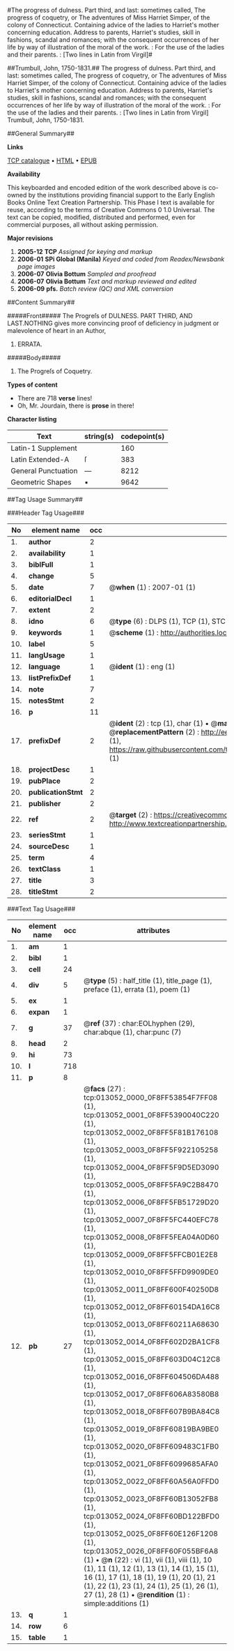 #The progress of dulness. Part third, and last: sometimes called, The progress of coquetry, or The adventures of Miss Harriet Simper, of the colony of Connecticut. Containing advice of the ladies to Harriet's mother concerning education. Address to parents, Harriet's studies, skill in fashions, scandal and romances; with the consequent occurrences of her life by way of illustration of the moral of the work. : For the use of the ladies and their parents. : [Two lines in Latin from Virgil]#

##Trumbull, John, 1750-1831.##
The progress of dulness. Part third, and last: sometimes called, The progress of coquetry, or The adventures of Miss Harriet Simper, of the colony of Connecticut. Containing advice of the ladies to Harriet's mother concerning education. Address to parents, Harriet's studies, skill in fashions, scandal and romances; with the consequent occurrences of her life by way of illustration of the moral of the work. : For the use of the ladies and their parents. : [Two lines in Latin from Virgil]
Trumbull, John, 1750-1831.

##General Summary##

**Links**

[TCP catalogue](http://www.ota.ox.ac.uk/tcp/)  • 
[HTML](http://tei.it.ox.ac.uk/tcp/Texts-HTML/free/N10/N10282.html)  • 
[EPUB](http://tei.it.ox.ac.uk/tcp/Texts-EPUB/free/N10/N10282.epub)

**Availability**

This keyboarded and encoded edition of the
	       work described above is co-owned by the institutions
	       providing financial support to the Early English Books
	       Online Text Creation Partnership. This Phase I text is
	       available for reuse, according to the terms of Creative
	       Commons 0 1.0 Universal. The text can be copied,
	       modified, distributed and performed, even for
	       commercial purposes, all without asking permission.

**Major revisions**

1. __2005-12__ __TCP__ *Assigned for keying and markup*
1. __2006-01__ __SPi Global (Manila)__ *Keyed and coded from Readex/Newsbank page images*
1. __2006-07__ __Olivia Bottum__ *Sampled and proofread*
1. __2006-07__ __Olivia Bottum__ *Text and markup reviewed and edited*
1. __2006-09__ __pfs.__ *Batch review (QC) and XML conversion*

##Content Summary##

#####Front#####
The Progreſs of DULNESS. PART THIRD, AND LAST.NOTHING gives more convincing proof of deficiency in judgment or malevolence of heart in an Author, 
1. ERRATA.

#####Body#####

1. The Progreſs of Coquetry.

**Types of content**

  * There are 718 **verse** lines!
  * Oh, Mr. Jourdain, there is **prose** in there!

**Character listing**


|Text|string(s)|codepoint(s)|
|---|---|---|
|Latin-1 Supplement| |160|
|Latin Extended-A|ſ|383|
|General Punctuation|—|8212|
|Geometric Shapes|▪|9642|

##Tag Usage Summary##

###Header Tag Usage###

|No|element name|occ|attributes|
|---|---|---|---|
|1.|__author__|2||
|2.|__availability__|1||
|3.|__biblFull__|1||
|4.|__change__|5||
|5.|__date__|7| @__when__ (1) : 2007-01 (1)|
|6.|__editorialDecl__|1||
|7.|__extent__|2||
|8.|__idno__|6| @__type__ (6) : DLPS (1), TCP (1), STC (1), NOTIS (1), IMAGE-SET (1), EVANS-CITATION (1)|
|9.|__keywords__|1| @__scheme__ (1) : http://authorities.loc.gov/ (1)|
|10.|__label__|5||
|11.|__langUsage__|1||
|12.|__language__|1| @__ident__ (1) : eng (1)|
|13.|__listPrefixDef__|1||
|14.|__note__|7||
|15.|__notesStmt__|2||
|16.|__p__|11||
|17.|__prefixDef__|2| @__ident__ (2) : tcp (1), char (1)  •  @__matchPattern__ (2) : ([0-9\-]+):([0-9IVX]+) (1), (.+) (1)  •  @__replacementPattern__ (2) : http://eebo.chadwyck.com/downloadtiff?vid=$1&page=$2 (1), https://raw.githubusercontent.com/textcreationpartnership/Texts/master/tcpchars.xml#$1 (1)|
|18.|__projectDesc__|1||
|19.|__pubPlace__|2||
|20.|__publicationStmt__|2||
|21.|__publisher__|2||
|22.|__ref__|2| @__target__ (2) : https://creativecommons.org/publicdomain/zero/1.0/ (1), http://www.textcreationpartnership.org/docs/. (1)|
|23.|__seriesStmt__|1||
|24.|__sourceDesc__|1||
|25.|__term__|4||
|26.|__textClass__|1||
|27.|__title__|3||
|28.|__titleStmt__|2||


###Text Tag Usage###

|No|element name|occ|attributes|
|---|---|---|---|
|1.|__am__|1||
|2.|__bibl__|1||
|3.|__cell__|24||
|4.|__div__|5| @__type__ (5) : half_title (1), title_page (1), preface (1), errata (1), poem (1)|
|5.|__ex__|1||
|6.|__expan__|1||
|7.|__g__|37| @__ref__ (37) : char:EOLhyphen (29), char:abque (1), char:punc (7)|
|8.|__head__|2||
|9.|__hi__|73||
|10.|__l__|718||
|11.|__p__|8||
|12.|__pb__|27| @__facs__ (27) : tcp:013052_0000_0F8FF53854F7FF08 (1), tcp:013052_0001_0F8FF5390040C220 (1), tcp:013052_0002_0F8FF5F81B176108 (1), tcp:013052_0003_0F8FF5F922105258 (1), tcp:013052_0004_0F8FF5F9D5ED3090 (1), tcp:013052_0005_0F8FF5FA9C2B8470 (1), tcp:013052_0006_0F8FF5FB51729D20 (1), tcp:013052_0007_0F8FF5FC440EFC78 (1), tcp:013052_0008_0F8FF5FEA04A0D60 (1), tcp:013052_0009_0F8FF5FFCB01E2E8 (1), tcp:013052_0010_0F8FF5FFD9909DE0 (1), tcp:013052_0011_0F8FF600F40250D8 (1), tcp:013052_0012_0F8FF60154DA16C8 (1), tcp:013052_0013_0F8FF60211A68630 (1), tcp:013052_0014_0F8FF602D2BA1CF8 (1), tcp:013052_0015_0F8FF603D04C12C8 (1), tcp:013052_0016_0F8FF604506DA488 (1), tcp:013052_0017_0F8FF606A83580B8 (1), tcp:013052_0018_0F8FF607B9BA84C8 (1), tcp:013052_0019_0F8FF60819BA9BE0 (1), tcp:013052_0020_0F8FF609483C1FB0 (1), tcp:013052_0021_0F8FF6099685AFA0 (1), tcp:013052_0022_0F8FF60A56A0FFD0 (1), tcp:013052_0023_0F8FF60B13052FB8 (1), tcp:013052_0024_0F8FF60BD122BFD0 (1), tcp:013052_0025_0F8FF60E126F1208 (1), tcp:013052_0026_0F8FF60F055BF6A8 (1)  •  @__n__ (22) : vi (1), vii (1), viii (1), 10 (1), 11 (1), 12 (1), 13 (1), 14 (1), 15 (1), 16 (1), 17 (1), 18 (1), 19 (1), 20 (1), 21 (1), 22 (1), 23 (1), 24 (1), 25 (1), 26 (1), 27 (1), 28 (1)  •  @__rendition__ (1) : simple:additions (1)|
|13.|__q__|1||
|14.|__row__|6||
|15.|__table__|1||
